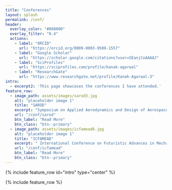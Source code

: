 ```yaml
---
title: "Conferences"
layout: splash
permalink: /conf/
header:
  overlay_color: "#808000"
  overlay_filter: "0.4"
  actions:
    - label: "ORCID"
      url: "https://orcid.org/0009-0003-9509-1557"
    - label: "Google Scholar"
      url: "https://scholar.google.com/citations?user=SEanjCoAAAAJ"
    - label: "SciProfiles"
      url: "https://sciprofiles.com/profile/kanak-agarwal"
    - label: "ResearchGate"
      url: "https://www.researchgate.net/profile/Kanak-Agarwal-3"
intro: 
  - excerpt2: 'This page showcases the conferences I have attended.'
feature_row:
  - image_path: assets/images/sarod3.jpg
    alt: "placeholder image 1"
    title: "SAROD"
    excerpt: "Symposium on Applied Aerodynamics and Design of Aerospace Vehicles<br><br><b> Date: </b> Dec 2024"
    url: "/conf/sarod"
    btn_label: "Read More"
    btn_class: "btn--primary"
  - image_path: assets/images/icfamead6.jpg
    alt: "placeholder image 1"
    title: "ICFAMEAD"
    excerpt: " International Conference on Futuristic Advances in Mechatronics Engineering for Aerospace and Defence<br><br><b> Date: </b> October 2024"
    url: "/conf/icfamead"
    btn_label: "Read More"
    btn_class: "btn--primary"
---
```


{% include feature_row id="intro" type="center" %}

{% include feature_row %}

